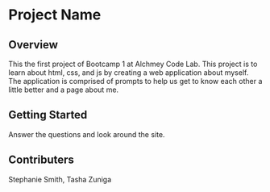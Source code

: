 # Project Name

## Overview
This the first project of Bootcamp 1 at Alchmey Code Lab. This project is to learn about html, css, and js by creating a web application about myself. The application is comprised of prompts to help us get to know each other a little better and a page about me.


## Getting Started
Answer the questions and look around the site. 

## Contributers
Stephanie Smith, Tasha Zuniga

<!--

    Feel free to include other sections like "Features", "Known Bugs", "Acknowledgements".
    
    Here's a useful resource explaining why your README matters: 
        https://medium.com/@meakaakka/a-beginners-guide-to-writing-a-kickass-readme-7ac01da88ab3
    Here's a list of awesome README examples: 
        https://github.com/matiassingers/awesome-readme

-->